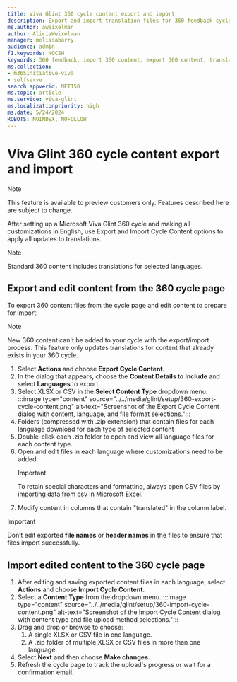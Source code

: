 ```yaml
---
title: Viva Glint 360 cycle content export and import
description: Export and import translation files for 360 feedback cycles.
ms.author: aweixelman
author: AliciaWeixelman
manager: melissabarry
audience: admin
f1.keywords: NOCSH
keywords: 360 feedback, import 360 content, export 360 content, translations
ms.collection:  
- m365initiative-viva
- selfserve 
search.appverid: MET150 
ms.topic: article
ms.service: viva-glint
ms.localizationpriority: high
ms.date: 5/24/2024
ROBOTS: NOINDEX, NOFOLLOW
---
```


# Viva Glint 360 cycle content export and import

> [!NOTE]
> This feature is available to preview customers only. Features described here are subject to change.

After setting up a Microsoft Viva Glint 360 cycle and making all customizations in English, use Export and Import Cycle Content options to apply all updates to translations.

> [!NOTE]
> Standard 360 content includes translations for selected languages.

## Export and edit content from the 360 cycle page

To export 360 content files from the cycle page and edit content to prepare for import:

> [!NOTE]
> New 360 content can't be added to your cycle with the export/import process. This feature only updates translations for content that already exists in your 360 cycle.

1. Select **Actions** and choose **Export Cycle Content**.
1. In the dialog that appears, choose the **Content Details to Include** and select **Languages** to export.
1. Select XLSX or CSV in the **Select Content Type** dropdown menu.
   :::image type="content" source="../../media/glint/setup/360-export-cycle-content.png" alt-text="Screenshot of the Export Cycle Content dialog with content, language, and file format selections.":::
1. Folders (compressed with .zip extension) that contain files for each language download for each type of selected content
1. Double-click each .zip folder to open and view all language files for each content type.
2. Open and edit files in each language where customizations need to be added.
   > [!IMPORTANT]
   > To retain special characters and formatting, always open CSV files by [importing data from csv](https://support.microsoft.com/en-us/office/import-data-from-a-csv-html-or-text-file-b62efe49-4d5b-4429-b788-e1211b5e90f6) in Microsoft Excel.
1. Modify content in columns that contain "translated" in the column label.

> [!IMPORTANT]
> Don’t edit exported **file names** or **header names** in the files to ensure that files import successfully.

## Import edited content to the 360 cycle page

1. After editing and saving exported content files in each language, select **Actions** and choose **Import Cycle Content**.
2. Select a **Content Type** from the dropdown menu.
   :::image type="content" source="../../media/glint/setup/360-import-cycle-content.png" alt-text="Screenshot of the Import Cycle Content dialog with content type and file upload method selections.":::
4. Drag and drop or browse to choose:
   1. A single XLSX or CSV file in one language.
   2. A .zip folder of multiple XLSX or CSV files in more than one language.
5. Select **Next** and then choose **Make changes**.
6. Refresh the cycle page to track the upload's progress or wait for a confirmation email.
